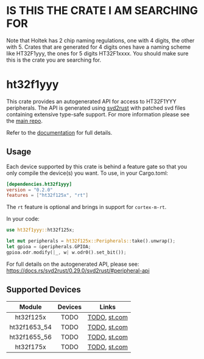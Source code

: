 # IS THIS THE CRATE I AM SEARCHING FOR
Note that Holtek has 2 chip naming regulations, one with 4 digits, the other with 5.
Crates that are generated for 4 digits ones have a naming scheme like HT32F1yyy,
the ones for 5 digits HT32F1xxxx. You should make sure this is the crate you are
searching for.

# ht32f1yyy
This crate provides an autogenerated API for access to HT32F1YYY peripherals.
The API is generated using [svd2rust] with patched svd files containing
extensive type-safe support. For more information please see the [main repo].

Refer to the [documentation] for full details.

[svd2rust]: https://github.com/japaric/svd2rust
[main repo]: https://github.com/ht32-rs/ht32-rs
[documentation]: https://docs.rs/ht32f1yyy/latest/ht32f1yyy/

## Usage
Each device supported by this crate is behind a feature gate so that you only
compile the device(s) you want. To use, in your Cargo.toml:

```toml
[dependencies.ht32f1yyy]
version = "0.2.0"
features = ["ht32f125x", "rt"]
```

The `rt` feature is optional and brings in support for `cortex-m-rt`.

In your code:

```rust
use ht32f1yyy::ht32f125x;

let mut peripherals = ht32f125x::Peripherals::take().unwrap();
let gpioa = &peripherals.GPIOA;
gpioa.odr.modify(|_, w| w.odr0().set_bit());
```

For full details on the autogenerated API, please see:
https://docs.rs/svd2rust/0.29.0/svd2rust/#peripheral-api

## Supported Devices

| Module | Devices | Links |
|:------:|:-------:|:-----:|
| ht32f125x | TODO | [TODO](TODO), [st.com](TODO) |
| ht32f1653_54 | TODO | [TODO](TODO), [st.com](TODO) |
| ht32f1655_56 | TODO | [TODO](TODO), [st.com](TODO) |
| ht32f175x | TODO | [TODO](TODO), [st.com](TODO) |
